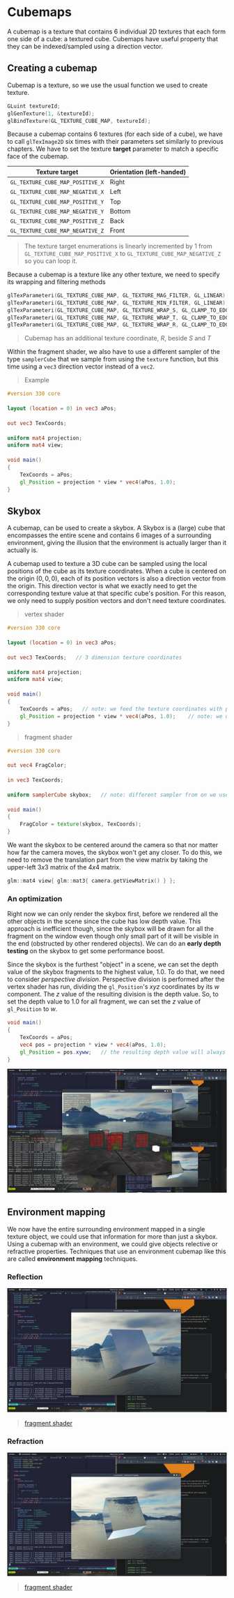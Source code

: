 # Cubemaps

A cubemap is a texture that contains 6 individual 2D textures that each form one side of a cube: a textured cube. Cubemaps have useful property that they can be indexed/sampled using a direction vector.

## Creating a cubemap

Cubemap is a texture, so we use the usual function we used to create texture.

```cpp
GLuint textureId;
glGenTexture(1, &textureId);
glBindTexture(GL_TEXTURE_CUBE_MAP, textureId);
```

Because a cubemap contains 6 textures (for each side of a cube), we have to call `glTexImage2D` six times with their parameters set similarly to previous chapters. We have to set the texture **target** parameter to match a specific face of the cubemap.

| Texture target                   | Orientation (left-handed) |
| -------------------------------- | ------------------------- |
| `GL_TEXTURE_CUBE_MAP_POSITIVE_X` | Right                     |
| `GL_TEXTURE_CUBE_MAP_NEGATIVE_X` | Left                      |
| `GL_TEXTURE_CUBE_MAP_POSITIVE_Y` | Top                       |
| `GL_TEXTURE_CUBE_MAP_NEGATIVE_Y` | Bottom                    |
| `GL_TEXTURE_CUBE_MAP_POSITIVE_Z` | Back                      |
| `GL_TEXTURE_CUBE_MAP_NEGATIVE_Z` | Front                     |

> The texture target enumerations is linearly incremented by $1$ from `GL_TEXTURE_CUBE_MAP_POSITIVE_X` to `GL_TEXTURE_CUBE_MAP_NEGATIVE_Z` so you can loop it.

Because a cubemap is a texture like any other texture, we need to specify its wrapping and filtering methods

```cpp
glTexParameteri(GL_TEXTURE_CUBE_MAP, GL_TEXTURE_MAG_FILTER, GL_LINEAR);
glTexParameteri(GL_TEXTURE_CUBE_MAP, GL_TEXTURE_MIN_FILTER, GL_LINEAR);
glTexParameteri(GL_TEXTURE_CUBE_MAP, GL_TEXTURE_WRAP_S, GL_CLAMP_TO_EDGE);
glTexParameteri(GL_TEXTURE_CUBE_MAP, GL_TEXTURE_WRAP_T, GL_CLAMP_TO_EDGE);
glTexParameteri(GL_TEXTURE_CUBE_MAP, GL_TEXTURE_WRAP_R, GL_CLAMP_TO_EDGE);    // 3rd dimension
```

> Cubemap has an additional texture coordinate, $R$, beside $S$ and $T$

Within the fragment shader, we also have to use a different sampler of the type `samplerCube` that we sample from using the `texture` function, but this time using a `vec3` direction vector instead of a `vec2`.

> Example

```glsl
#version 330 core

layout (location = 0) in vec3 aPos;

out vec3 TexCoords;

uniform mat4 projection;
uniform mat4 view;

void main()
{
    TexCoords = aPos;
    gl_Position = projection * view * vec4(aPos, 1.0);
}
```

## Skybox

A cubemap, can be used to create a skybox. A Skybox is a (large) cube that encompasses the entire scene and contains 6 images of a surrounding environment, giving the illusion that the environment is actually larger than it actually is.

A cubemap used to texture a 3D cube can be sampled using the local positions of the cube as its texture coordinates. When a cube is centered on the origin $(0,0,0)$, each of its position vectors is also a direction vector from the origin. This direction vector is what we exactly need to get the corresponding texture value at that specific cube's position. For this reason, we only need to supply position vectors and don't need texture coordinates.

> vertex shader

```glsl
#version 330 core

layout (location = 0) in vec3 aPos;

out vec3 TexCoords;   // 3 dimension texture coordinates

uniform mat4 projection;
uniform mat4 view;

void main()
{
    TexCoords = aPos;   // note: we feed the texture coordinates with position
    gl_Position = projection * view * vec4(aPos, 1.0);    // note: we don't have model matrix here
}
```

> fragment shader

```glsl
#version 330 core

out vec4 FragColor;

in vec3 TexCoords;

uniform samplerCube skybox;   // note: different sampler from on we used for GL_TEXTURE_2D

void main()
{
    FragColor = texture(skybox, TexCoords);
}
```

We want the skybox to be centered around the camera so that nor matter how far the camera moves, the skybox won't get any closer. To do this, we need to remove the translation part from the view matrix by taking the upper-left $3x3$ matrix of the $4x4$ matrix.

```cpp
glm::mat4 view{ glm::mat3{ camera.getViewMatrix() } };
```

### An optimization

Right now we can only render the skybox first, before we rendered all the other objects in the scene since the cube has low depth value. This approach is inefficient though, since the skybox will be drawn for all the fragment on the window even though only small part of it will be visible in the end (obstructed by other rendered objects). We can do an **early depth testing** on the skybox to get some performance boost.

Since the skybox is the furthest "object" in a scene, we can set the depth value of the skybox fragments to the highest value, $1.0$. To do that, we need to consider _perspective division_. Perspective division is performed after the vertex shader has run, dividing the `gl_Position`'s $xyz$ coordinates by its $w$ component. The $z$ value of the resulting division is the depth value. So, to set the depth value to $1.0$ for all fragment, we can set the $z$ value of `gl_Position` to $w$.

```glsl
void main()
{
    TexCoords = aPos;
    vec4 pos = projection * view * vec4(aPos, 1.0);
    gl_Position = pos.xyww;   // the resulting depth value will always have the value of $1.0$
}
```

![result](../../../resources/screenshots/4.06_cubemaps_skybox.jpg)

## Environment mapping

We now have the entire surrounding environment mapped in a single texture object, we could use that information for more than just a skybox. Using a cubemap with an environment, we could give objects relective or refractive properties. Techniques that use an environment cubemap like this are called **environment mapping** techniques.

### Reflection

![reflection](../../../resources/screenshots/4.06_cubemaps_reflection.jpg)

> [fragment shader](./code/assets/shader/reflection.frag)

### Refraction

![refraction](../../../resources/screenshots/4.06_cubemaps_refraction.jpg)

> [fragment shader](./code/assets/shader/refraction.frag)
